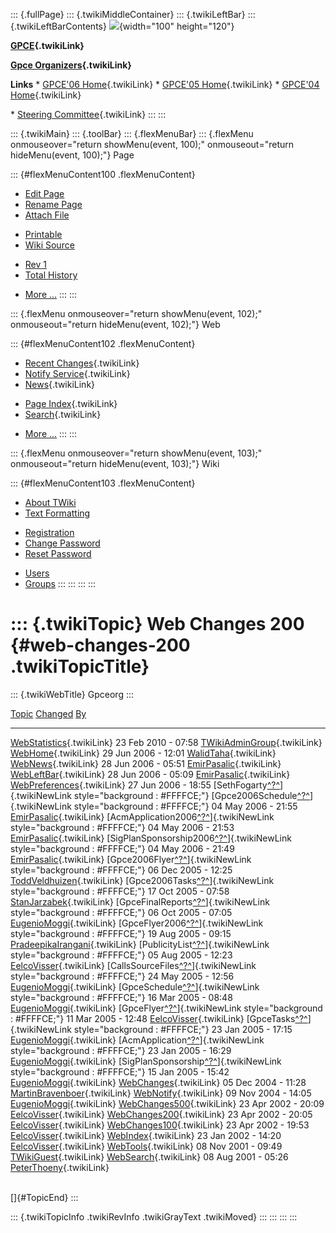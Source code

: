 ::: {.fullPage}
::: {.twikiMiddleContainer}
::: {.twikiLeftBar}
::: {.twikiLeftBarContents}
![](../pub/Gpceorg/WebLeftBar/gpce-logo.jpg){width="100" height="120"}

**[GPCE](../Gpce/WebHome){.twikiLink}**

**[Gpce Organizers](WebHome){.twikiLink}**

**Links** \* [GPCE\'06 Home](../GPCE06/WebHome){.twikiLink} \* [GPCE\'05
Home](../Gpce05/WebHome){.twikiLink} \* [GPCE\'04
Home](../Gpce04/WebHome){.twikiLink}

\* [Steering Committee](../Gpce/SteeringCommittee){.twikiLink}
:::
:::

::: {.twikiMain}
::: {.toolBar}
::: {.flexMenuBar}
::: {.flexMenu onmouseover="return showMenu(event, 100);" onmouseout="return hideMenu(event, 100);"}
Page

::: {#flexMenuContent100 .flexMenuContent}
-   [Edit
    Page](http://www.program-transformation.org/edit/Gpceorg/WebChanges200?t=1536828873)
-   [Rename
    Page](http://www.program-transformation.org/rename/Gpceorg/WebChanges200)
-   [Attach
    File](http://www.program-transformation.org/attach/Gpceorg/WebChanges200)

<!-- -->

-   [Printable](http://www.program-transformation.org/view/Gpceorg/WebChanges200?skin=print.pattern)
-   [Wiki
    Source](http://www.program-transformation.org/view/Gpceorg/WebChanges200?skin=text&raw=on&contenttype=text/plain)

<!-- -->

-   [Rev
    1](http://www.program-transformation.org/view/Gpceorg/WebChanges200?rev=1.1)
-   [Total
    History](http://www.program-transformation.org/rdiff/Gpceorg/WebChanges200)

<!-- -->

-   [More
    \...](http://www.program-transformation.org/oops/Gpceorg/WebChanges200?template=oopsmore&param1=1.1&param2=1.1)
:::
:::

::: {.flexMenu onmouseover="return showMenu(event, 102);" onmouseout="return hideMenu(event, 102);"}
Web

::: {#flexMenuContent102 .flexMenuContent}
-   [Recent Changes](WebChanges){.twikiLink}
-   [Notify Service](WebNotify){.twikiLink}
-   [News](WebNews){.twikiLink}

<!-- -->

-   [Page Index](WebIndex){.twikiLink}
-   [Search](WebSearch){.twikiLink}

<!-- -->

-   [More
    \...](http://www.program-transformation.org/oops/Gpceorg/WebChanges200?template=oopsmore&param1=1.1&param2=1.1)
:::
:::

::: {.flexMenu onmouseover="return showMenu(event, 103);" onmouseout="return hideMenu(event, 103);"}
Wiki

::: {#flexMenuContent103 .flexMenuContent}
-   [About
    TWiki](http://www.program-transformation.org/view/TWiki/WebHome)
-   [Text
    Formatting](http://www.program-transformation.org/view/TWiki/TextFormattingRules)

<!-- -->

-   [Registration](http://www.program-transformation.org/view/TWiki/TWikiRegistration)
-   [Change
    Password](http://www.program-transformation.org/view/TWiki/ChangePassword)
-   [Reset
    Password](http://www.program-transformation.org/view/TWiki/ResetPassword)

<!-- -->

-   [Users](http://www.program-transformation.org/view/Main/TWikiUsers)
-   [Groups](http://www.program-transformation.org/view/Main/TWikiGroups)
:::
:::
:::
:::

::: {.twikiTopic}
Web Changes 200 {#web-changes-200 .twikiTopicTitle}
===============

::: {.twikiWebTitle}
Gpceorg
:::

  [Topic](http://www.program-transformation.org/Gpceorg/WebChanges200?sortcol=0&table=1&up=0#sorted_table "Sort by this column")                                                         [Changed](http://www.program-transformation.org/Gpceorg/WebChanges200?sortcol=1&table=1&up=0#sorted_table "Sort by this column")   [By](http://www.program-transformation.org/Gpceorg/WebChanges200?sortcol=2&table=1&up=0#sorted_table "Sort by this column")
  -------------------------------------------------------------------------------------------------------------------------------------------------------------------------------------- ---------------------------------------------------------------------------------------------------------------------------------- ----------------------------------------------------------------------------------------------------------------------------------------------------------------
  [WebStatistics](../Main/WebStatistics){.twikiLink}                                                                                                                                     23 Feb 2010 - 07:58                                                                                                                [TWikiAdminGroup](../Main/TWikiAdminGroup){.twikiLink}
  [WebHome](../Main/WebHome){.twikiLink}                                                                                                                                                 29 Jun 2006 - 12:01                                                                                                                [WalidTaha](../Main/WalidTaha){.twikiLink}
  [WebNews](../Main/WebNews){.twikiLink}                                                                                                                                                 28 Jun 2006 - 05:51                                                                                                                [EmirPasalic](../Main/EmirPasalic){.twikiLink}
  [WebLeftBar](../Main/WebLeftBar){.twikiLink}                                                                                                                                           28 Jun 2006 - 05:09                                                                                                                [EmirPasalic](../Main/EmirPasalic){.twikiLink}
  [WebPreferences](../Main/WebPreferences){.twikiLink}                                                                                                                                   27 Jun 2006 - 18:55                                                                                                                [SethFogarty[^?^](http://www.program-transformation.org/edit/Main/SethFogarty?topicparent=Gpceorg.WebChanges200)]{.twikiNewLink style="background : #FFFFCE;"}
  [Gpce2006Schedule[^?^](http://www.program-transformation.org/edit/Main/Gpce2006Schedule?topicparent=Gpceorg.WebChanges200)]{.twikiNewLink style="background : #FFFFCE;"}               04 May 2006 - 21:55                                                                                                                [EmirPasalic](../Main/EmirPasalic){.twikiLink}
  [AcmApplication2006[^?^](http://www.program-transformation.org/edit/Main/AcmApplication2006?topicparent=Gpceorg.WebChanges200)]{.twikiNewLink style="background : #FFFFCE;"}           04 May 2006 - 21:53                                                                                                                [EmirPasalic](../Main/EmirPasalic){.twikiLink}
  [SigPlanSponsorship2006[^?^](http://www.program-transformation.org/edit/Main/SigPlanSponsorship2006?topicparent=Gpceorg.WebChanges200)]{.twikiNewLink style="background : #FFFFCE;"}   04 May 2006 - 21:49                                                                                                                [EmirPasalic](../Main/EmirPasalic){.twikiLink}
  [Gpce2006Flyer[^?^](http://www.program-transformation.org/edit/Main/Gpce2006Flyer?topicparent=Gpceorg.WebChanges200)]{.twikiNewLink style="background : #FFFFCE;"}                     06 Dec 2005 - 12:25                                                                                                                [ToddVeldhuizen](../Main/ToddVeldhuizen){.twikiLink}
  [Gpce2006Tasks[^?^](http://www.program-transformation.org/edit/Main/Gpce2006Tasks?topicparent=Gpceorg.WebChanges200)]{.twikiNewLink style="background : #FFFFCE;"}                     17 Oct 2005 - 07:58                                                                                                                [StanJarzabek](../Main/StanJarzabek){.twikiLink}
  [GpceFinalReports[^?^](http://www.program-transformation.org/edit/Main/GpceFinalReports?topicparent=Gpceorg.WebChanges200)]{.twikiNewLink style="background : #FFFFCE;"}               06 Oct 2005 - 07:05                                                                                                                [EugenioMoggi](../Main/EugenioMoggi){.twikiLink}
  [GpceFlyer2006[^?^](http://www.program-transformation.org/edit/Main/GpceFlyer2006?topicparent=Gpceorg.WebChanges200)]{.twikiNewLink style="background : #FFFFCE;"}                     19 Aug 2005 - 09:15                                                                                                                [PradeepikaIrangani](../Main/PradeepikaIrangani){.twikiLink}
  [PublicityList[^?^](http://www.program-transformation.org/edit/Main/PublicityList?topicparent=Gpceorg.WebChanges200)]{.twikiNewLink style="background : #FFFFCE;"}                     05 Aug 2005 - 12:23                                                                                                                [EelcoVisser](../Main/EelcoVisser){.twikiLink}
  [CallsSourceFiles[^?^](http://www.program-transformation.org/edit/Main/CallsSourceFiles?topicparent=Gpceorg.WebChanges200)]{.twikiNewLink style="background : #FFFFCE;"}               24 May 2005 - 12:56                                                                                                                [EugenioMoggi](../Main/EugenioMoggi){.twikiLink}
  [GpceSchedule[^?^](http://www.program-transformation.org/edit/Main/GpceSchedule?topicparent=Gpceorg.WebChanges200)]{.twikiNewLink style="background : #FFFFCE;"}                       16 Mar 2005 - 08:48                                                                                                                [EugenioMoggi](../Main/EugenioMoggi){.twikiLink}
  [GpceFlyer[^?^](http://www.program-transformation.org/edit/Main/GpceFlyer?topicparent=Gpceorg.WebChanges200)]{.twikiNewLink style="background : #FFFFCE;"}                             11 Mar 2005 - 12:48                                                                                                                [EelcoVisser](../Main/EelcoVisser){.twikiLink}
  [GpceTasks[^?^](http://www.program-transformation.org/edit/Main/GpceTasks?topicparent=Gpceorg.WebChanges200)]{.twikiNewLink style="background : #FFFFCE;"}                             23 Jan 2005 - 17:15                                                                                                                [EugenioMoggi](../Main/EugenioMoggi){.twikiLink}
  [AcmApplication[^?^](http://www.program-transformation.org/edit/Main/AcmApplication?topicparent=Gpceorg.WebChanges200)]{.twikiNewLink style="background : #FFFFCE;"}                   23 Jan 2005 - 16:29                                                                                                                [EugenioMoggi](../Main/EugenioMoggi){.twikiLink}
  [SigPlanSponsorship[^?^](http://www.program-transformation.org/edit/Main/SigPlanSponsorship?topicparent=Gpceorg.WebChanges200)]{.twikiNewLink style="background : #FFFFCE;"}           15 Jan 2005 - 15:42                                                                                                                [EugenioMoggi](../Main/EugenioMoggi){.twikiLink}
  [WebChanges](../Main/WebChanges){.twikiLink}                                                                                                                                           05 Dec 2004 - 11:28                                                                                                                [MartinBravenboer](../Main/MartinBravenboer){.twikiLink}
  [WebNotify](../Main/WebNotify){.twikiLink}                                                                                                                                             09 Nov 2004 - 14:05                                                                                                                [EugenioMoggi](../Main/EugenioMoggi){.twikiLink}
  [WebChanges500](../Main/WebChanges500){.twikiLink}                                                                                                                                     23 Apr 2002 - 20:09                                                                                                                [EelcoVisser](../Main/EelcoVisser){.twikiLink}
  [WebChanges200](../Main/WebChanges200){.twikiLink}                                                                                                                                     23 Apr 2002 - 20:05                                                                                                                [EelcoVisser](../Main/EelcoVisser){.twikiLink}
  [WebChanges100](../Main/WebChanges100){.twikiLink}                                                                                                                                     23 Apr 2002 - 19:53                                                                                                                [EelcoVisser](../Main/EelcoVisser){.twikiLink}
  [WebIndex](../Main/WebIndex){.twikiLink}                                                                                                                                               23 Jan 2002 - 14:20                                                                                                                [EelcoVisser](../Main/EelcoVisser){.twikiLink}
  [WebTools](../Main/WebTools){.twikiLink}                                                                                                                                               08 Nov 2001 - 09:49                                                                                                                [TWikiGuest](../Main/TWikiGuest){.twikiLink}
  [WebSearch](../Main/WebSearch){.twikiLink}                                                                                                                                             08 Aug 2001 - 05:26                                                                                                                [PeterThoeny](../Main/PeterThoeny){.twikiLink}

\
[]{#TopicEnd}
:::

::: {.twikiTopicInfo .twikiRevInfo .twikiGrayText .twikiMoved}
:::
:::
:::
:::
